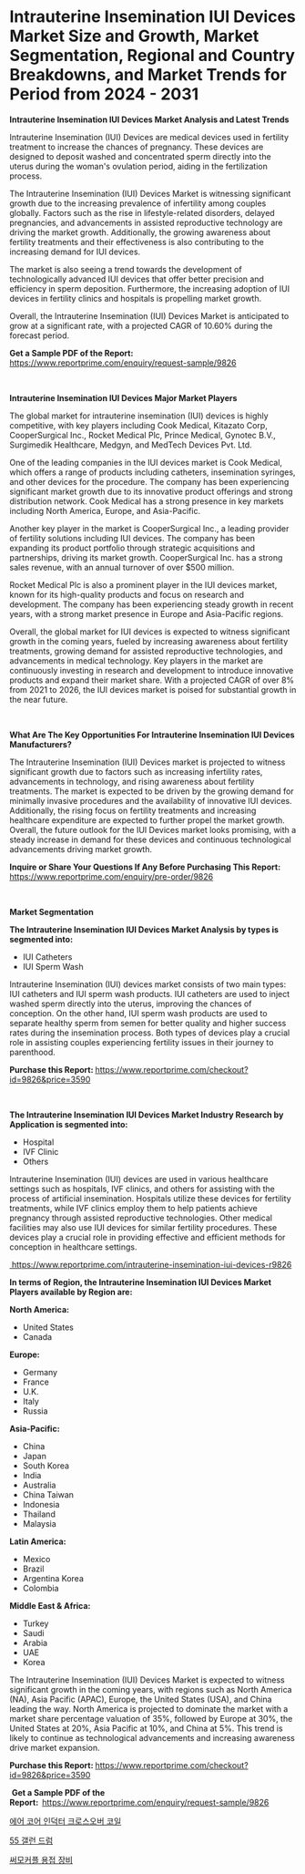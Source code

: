 <p><h1>Intrauterine Insemination IUI Devices Market Size and Growth, Market Segmentation, Regional and Country Breakdowns, and Market Trends for Period from 2024 -  2031</h1></p><p><strong>Intrauterine Insemination IUI Devices Market Analysis and Latest Trends</strong></p>
<p><p>Intrauterine Insemination (IUI) Devices are medical devices used in fertility treatment to increase the chances of pregnancy. These devices are designed to deposit washed and concentrated sperm directly into the uterus during the woman's ovulation period, aiding in the fertilization process.</p><p>The Intrauterine Insemination (IUI) Devices Market is witnessing significant growth due to the increasing prevalence of infertility among couples globally. Factors such as the rise in lifestyle-related disorders, delayed pregnancies, and advancements in assisted reproductive technology are driving the market growth. Additionally, the growing awareness about fertility treatments and their effectiveness is also contributing to the increasing demand for IUI devices.</p><p>The market is also seeing a trend towards the development of technologically advanced IUI devices that offer better precision and efficiency in sperm deposition. Furthermore, the increasing adoption of IUI devices in fertility clinics and hospitals is propelling market growth.</p><p>Overall, the Intrauterine Insemination (IUI) Devices Market is anticipated to grow at a significant rate, with a projected CAGR of 10.60% during the forecast period.</p></p>
<p><strong>Get a Sample PDF of the Report:&nbsp;</strong> <a href="https://www.reportprime.com/enquiry/request-sample/9826">https://www.reportprime.com/enquiry/request-sample/9826</a></p>
<p>&nbsp;</p>
<p><strong>Intrauterine Insemination IUI Devices Major Market Players</strong></p>
<p><p>The global market for intrauterine insemination (IUI) devices is highly competitive, with key players including Cook Medical, Kitazato Corp, CooperSurgical Inc., Rocket Medical Plc, Prince Medical, Gynotec B.V., Surgimedik Healthcare, Medgyn, and MedTech Devices Pvt. Ltd.</p><p>One of the leading companies in the IUI devices market is Cook Medical, which offers a range of products including catheters, insemination syringes, and other devices for the procedure. The company has been experiencing significant market growth due to its innovative product offerings and strong distribution network. Cook Medical has a strong presence in key markets including North America, Europe, and Asia-Pacific.</p><p>Another key player in the market is CooperSurgical Inc., a leading provider of fertility solutions including IUI devices. The company has been expanding its product portfolio through strategic acquisitions and partnerships, driving its market growth. CooperSurgical Inc. has a strong sales revenue, with an annual turnover of over $500 million.</p><p>Rocket Medical Plc is also a prominent player in the IUI devices market, known for its high-quality products and focus on research and development. The company has been experiencing steady growth in recent years, with a strong market presence in Europe and Asia-Pacific regions.</p><p>Overall, the global market for IUI devices is expected to witness significant growth in the coming years, fueled by increasing awareness about fertility treatments, growing demand for assisted reproductive technologies, and advancements in medical technology. Key players in the market are continuously investing in research and development to introduce innovative products and expand their market share. With a projected CAGR of over 8% from 2021 to 2026, the IUI devices market is poised for substantial growth in the near future.</p></p>
<p>&nbsp;</p>
<p><strong>What Are The Key Opportunities For Intrauterine Insemination IUI Devices Manufacturers?</strong></p>
<p><p>The Intrauterine Insemination (IUI) Devices market is projected to witness significant growth due to factors such as increasing infertility rates, advancements in technology, and rising awareness about fertility treatments. The market is expected to be driven by the growing demand for minimally invasive procedures and the availability of innovative IUI devices. Additionally, the rising focus on fertility treatments and increasing healthcare expenditure are expected to further propel the market growth. Overall, the future outlook for the IUI Devices market looks promising, with a steady increase in demand for these devices and continuous technological advancements driving market growth.</p></p>
<p><strong>Inquire or Share Your Questions If Any Before Purchasing This Report:</strong> <a href="https://www.reportprime.com/enquiry/pre-order/9826">https://www.reportprime.com/enquiry/pre-order/9826</a></p>
<p>&nbsp;</p>
<p><strong>Market Segmentation</strong></p>
<p><strong>The Intrauterine Insemination IUI Devices Market Analysis by types is segmented into:</strong></p>
<p><ul><li>IUI Catheters</li><li>IUI Sperm Wash</li></ul></p>
<p><p>Intrauterine Insemination (IUI) devices market consists of two main types: IUI catheters and IUI sperm wash products. IUI catheters are used to inject washed sperm directly into the uterus, improving the chances of conception. On the other hand, IUI sperm wash products are used to separate healthy sperm from semen for better quality and higher success rates during the insemination process. Both types of devices play a crucial role in assisting couples experiencing fertility issues in their journey to parenthood.</p></p>
<p><strong>Purchase this Report:&nbsp;</strong><a href="https://www.reportprime.com/checkout?id=9826&price=3590">https://www.reportprime.com/checkout?id=9826&price=3590</a></p>
<p>&nbsp;</p>
<p><strong>The Intrauterine Insemination IUI Devices Market Industry Research by Application is segmented into:</strong></p>
<p><ul><li>Hospital</li><li>IVF Clinic</li><li>Others</li></ul></p>
<p><p>Intrauterine Insemination (IUI) devices are used in various healthcare settings such as hospitals, IVF clinics, and others for assisting with the process of artificial insemination. Hospitals utilize these devices for fertility treatments, while IVF clinics employ them to help patients achieve pregnancy through assisted reproductive technologies. Other medical facilities may also use IUI devices for similar fertility procedures. These devices play a crucial role in providing effective and efficient methods for conception in healthcare settings.</p></p>
<p><a href="https://www.reportprime.com/intrauterine-insemination-iui-devices-r9826">&nbsp;https://www.reportprime.com/intrauterine-insemination-iui-devices-r9826</a></p>
<p><strong>In terms of Region, the Intrauterine Insemination IUI Devices Market Players available by Region are:</strong></p>
<p>
    <p> <strong> North America: </strong>
        <ul>
            <li>United States</li>
            <li>Canada</li>
        </ul>
        </p> 
    <p> <strong> Europe: </strong>
        <ul>
            <li>Germany</li>
            <li>France</li>
            <li>U.K.</li>
            <li>Italy</li>
            <li>Russia</li>
        </ul>
        </p> 
    <p> <strong> Asia-Pacific: </strong>
        <ul>
            <li>China</li>
            <li>Japan</li>
            <li>South Korea</li>
            <li>India</li>
            <li>Australia</li>
            <li>China Taiwan</li>
            <li>Indonesia</li>
            <li>Thailand</li>
            <li>Malaysia</li>
        </ul>
        </p> 
    <p> <strong> Latin America: </strong>
        <ul>
            <li>Mexico</li>
            <li>Brazil</li>
            <li>Argentina Korea</li>
            <li>Colombia</li>
        </ul>
        </p> 
    <p> <strong> Middle East & Africa: </strong>
        <ul>
            <li>Turkey</li>
            <li>Saudi</li>
            <li>Arabia</li>
            <li>UAE</li>
            <li>Korea</li>
        </ul>
    </p>
    </p>
<p><p>The Intrauterine Insemination (IUI) Devices Market is expected to witness significant growth in the coming years, with regions such as North America (NA), Asia Pacific (APAC), Europe, the United States (USA), and China leading the way. North America is projected to dominate the market with a market share percentage valuation of 35%, followed by Europe at 30%, the United States at 20%, Asia Pacific at 10%, and China at 5%. This trend is likely to continue as technological advancements and increasing awareness drive market expansion.</p></p>
<p><strong>Purchase this Report: </strong><a href="https://www.reportprime.com/checkout?id=9826&price=3590">https://www.reportprime.com/checkout?id=9826&price=3590</a></p>
<p>&nbsp;<strong>Get a Sample PDF of the Report:&nbsp;&nbsp;</strong><a href="https://www.reportprime.com/enquiry/request-sample/9826">https://www.reportprime.com/enquiry/request-sample/9826</a></p>
<p><strong></strong></p>
<p><p><a href="https://medium.com/@bennyuigleyjks/%EC%97%90%EC%96%B4-%EC%BD%94%EC%96%B4-%EC%9D%B8%EB%8D%95%ED%84%B0-%ED%81%AC%EB%A1%9C%EC%8A%A4%EC%98%A4%EB%B2%84-%EC%BD%94%EC%9D%BC-%EC%8B%9C%EC%9E%A5-%EC%9C%A0%ED%98%95-%EC%9D%91%EC%9A%A9-%EB%B0%8F-%EC%A7%80%EB%A6%AC%EC%97%90-%EB%8C%80%ED%95%9C-%ED%8F%AC%EA%B4%84%EC%A0%81%EC%9D%B8-%ED%8F%89%EA%B0%80-f974edcd7bf7">에어 코어 인덕터 크로스오버 코일</a></p><p><a href="https://medium.com/@albinbrakus2023/55-%EA%B0%A4%EB%9F%B0-%EB%93%9C%EB%9F%BC-%EC%8B%9C%EC%9E%A5-%EB%B6%84%EC%84%9D-%EA%B7%B8%EC%9D%98-cagr-%EC%8B%9C%EC%9E%A5-%EC%84%B8%EB%B6%84%ED%99%94-%EB%B0%8F-%EA%B8%80%EB%A1%9C%EB%B2%8C-%EC%82%B0%EC%97%85-%EA%B0%9C%EC%9A%94-97d5d855b4b5">55 갤런 드럼</a></p><p><a href="https://medium.com/@marymorgan1939/%EC%97%B4%EC%A0%84-%EB%8C%80%EC%9A%B0%EC%9A%A9-%EC%9A%A9%EC%A0%91-%EC%9E%A5%EB%B9%84-%EC%8B%9C%EC%9E%A5-%EB%8F%99%ED%96%A5-%EB%B0%8F-%EC%8B%9C%EC%9E%A5-%EB%B6%84%EC%84%9D%EC%9D%80-2024-2031%EB%85%84-%EA%B8%B0%EA%B0%84%EC%9D%84-%EB%8C%80%EC%83%81%EC%9C%BC%EB%A1%9C-%EC%98%88%EC%B8%A1%EB%90%A9%EB%8B%88%EB%8B%A4-9696028c72ed">써모커플 용접 장비</a></p></p>